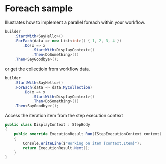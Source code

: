 # Foreach sample

Illustrates how to implement a parallel foreach within your workflow.


```c#
builder
	.StartWith<SayHello>()
	.ForEach(data => new List<int>() { 1, 2, 3, 4 })
		.Do(x => x
			.StartWith<DisplayContext>()
			.Then<DoSomething>())
	.Then<SayGoodbye>();
```

or get the collectioin from workflow data.

```c#
builder
	.StartWith<SayHello>()
	.ForEach(data => data.MyCollection)
		.Do(x => x
			.StartWith<DisplayContext>()
			.Then<DoSomething>())
	.Then<SayGoodbye>();

```

Access the iteration item from the step execution context

```c#
public class DisplayContext : StepBody
{        
    public override ExecutionResult Run(IStepExecutionContext context)
    {
        Console.WriteLine($"Working on item {context.Item}");
        return ExecutionResult.Next();
    }
}
```
